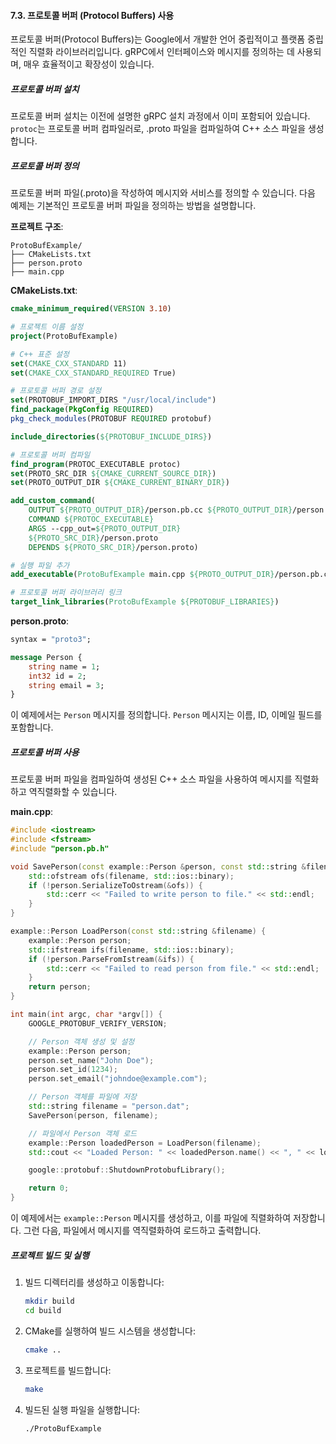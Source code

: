 #### 7.3. 프로토콜 버퍼 (Protocol Buffers) 사용

프로토콜 버퍼(Protocol Buffers)는 Google에서 개발한 언어 중립적이고 플랫폼 중립적인 직렬화 라이브러리입니다. gRPC에서 인터페이스와 메시지를 정의하는 데 사용되며, 매우 효율적이고 확장성이 있습니다.

##### 프로토콜 버퍼 설치

프로토콜 버퍼 설치는 이전에 설명한 gRPC 설치 과정에서 이미 포함되어 있습니다. `protoc`는 프로토콜 버퍼 컴파일러로, .proto 파일을 컴파일하여 C++ 소스 파일을 생성합니다.

##### 프로토콜 버퍼 정의

프로토콜 버퍼 파일(.proto)을 작성하여 메시지와 서비스를 정의할 수 있습니다. 다음 예제는 기본적인 프로토콜 버퍼 파일을 정의하는 방법을 설명합니다.

**프로젝트 구조**:
```
ProtoBufExample/
├── CMakeLists.txt
├── person.proto
├── main.cpp
```

**CMakeLists.txt**:
```cmake
cmake_minimum_required(VERSION 3.10)

# 프로젝트 이름 설정
project(ProtoBufExample)

# C++ 표준 설정
set(CMAKE_CXX_STANDARD 11)
set(CMAKE_CXX_STANDARD_REQUIRED True)

# 프로토콜 버퍼 경로 설정
set(PROTOBUF_IMPORT_DIRS "/usr/local/include")
find_package(PkgConfig REQUIRED)
pkg_check_modules(PROTOBUF REQUIRED protobuf)

include_directories(${PROTOBUF_INCLUDE_DIRS})

# 프로토콜 버퍼 컴파일
find_program(PROTOC_EXECUTABLE protoc)
set(PROTO_SRC_DIR ${CMAKE_CURRENT_SOURCE_DIR})
set(PROTO_OUTPUT_DIR ${CMAKE_CURRENT_BINARY_DIR})

add_custom_command(
    OUTPUT ${PROTO_OUTPUT_DIR}/person.pb.cc ${PROTO_OUTPUT_DIR}/person.pb.h
    COMMAND ${PROTOC_EXECUTABLE}
    ARGS --cpp_out=${PROTO_OUTPUT_DIR}
    ${PROTO_SRC_DIR}/person.proto
    DEPENDS ${PROTO_SRC_DIR}/person.proto)

# 실행 파일 추가
add_executable(ProtoBufExample main.cpp ${PROTO_OUTPUT_DIR}/person.pb.cc)

# 프로토콜 버퍼 라이브러리 링크
target_link_libraries(ProtoBufExample ${PROTOBUF_LIBRARIES})
```

**person.proto**:
```proto
syntax = "proto3";

message Person {
    string name = 1;
    int32 id = 2;
    string email = 3;
}
```

이 예제에서는 `Person` 메시지를 정의합니다. `Person` 메시지는 이름, ID, 이메일 필드를 포함합니다.

##### 프로토콜 버퍼 사용

프로토콜 버퍼 파일을 컴파일하여 생성된 C++ 소스 파일을 사용하여 메시지를 직렬화하고 역직렬화할 수 있습니다.

**main.cpp**:
```cpp
#include <iostream>
#include <fstream>
#include "person.pb.h"

void SavePerson(const example::Person &person, const std::string &filename) {
    std::ofstream ofs(filename, std::ios::binary);
    if (!person.SerializeToOstream(&ofs)) {
        std::cerr << "Failed to write person to file." << std::endl;
    }
}

example::Person LoadPerson(const std::string &filename) {
    example::Person person;
    std::ifstream ifs(filename, std::ios::binary);
    if (!person.ParseFromIstream(&ifs)) {
        std::cerr << "Failed to read person from file." << std::endl;
    }
    return person;
}

int main(int argc, char *argv[]) {
    GOOGLE_PROTOBUF_VERIFY_VERSION;

    // Person 객체 생성 및 설정
    example::Person person;
    person.set_name("John Doe");
    person.set_id(1234);
    person.set_email("johndoe@example.com");

    // Person 객체를 파일에 저장
    std::string filename = "person.dat";
    SavePerson(person, filename);

    // 파일에서 Person 객체 로드
    example::Person loadedPerson = LoadPerson(filename);
    std::cout << "Loaded Person: " << loadedPerson.name() << ", " << loadedPerson.id() << ", " << loadedPerson.email() << std::endl;

    google::protobuf::ShutdownProtobufLibrary();

    return 0;
}
```

이 예제에서는 `example::Person` 메시지를 생성하고, 이를 파일에 직렬화하여 저장합니다. 그런 다음, 파일에서 메시지를 역직렬화하여 로드하고 출력합니다.

##### 프로젝트 빌드 및 실행

1. 빌드 디렉터리를 생성하고 이동합니다:
   ```bash
   mkdir build
   cd build
   ```

2. CMake를 실행하여 빌드 시스템을 생성합니다:
   ```bash
   cmake ..
   ```

3. 프로젝트를 빌드합니다:
   ```bash
   make
   ```

4. 빌드된 실행 파일을 실행합니다:
   ```bash
   ./ProtoBufExample
   ```
